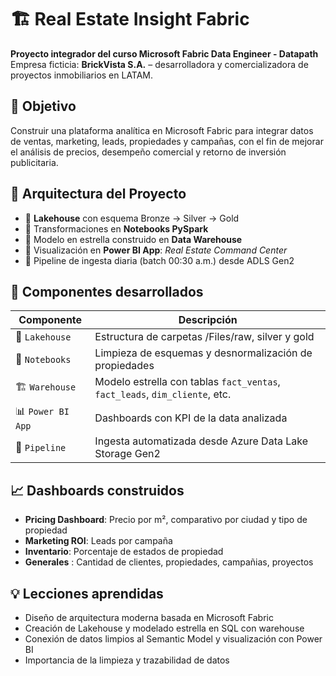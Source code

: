 # 🏗️ Real Estate Insight Fabric

**Proyecto integrador del curso Microsoft Fabric Data Engineer - Datapath**  
Empresa ficticia: **BrickVista S.A.** – desarrolladora y comercializadora de proyectos inmobiliarios en LATAM.

## 🚀 Objetivo

Construir una plataforma analítica en Microsoft Fabric para integrar datos de ventas, marketing, leads, propiedades y campañas, con el fin de mejorar el análisis de precios, desempeño comercial y retorno de inversión publicitaria.

## 🧩 Arquitectura del Proyecto

- 🔹 **Lakehouse** con esquema Bronze → Silver → Gold
- 🔹 Transformaciones en **Notebooks PySpark**
- 🔹 Modelo en estrella construido en **Data Warehouse**
- 🔹 Visualización en **Power BI App**: *Real Estate Command Center*
- 🔹 Pipeline de ingesta diaria (batch 00:30 a.m.) desde ADLS Gen2

## 🧠 Componentes desarrollados

| Componente         | Descripción |
|--------------------|-------------|
| 📁 `Lakehouse`     | Estructura de carpetas /Files/raw, silver y gold |
| 📓 `Notebooks`     | Limpieza de esquemas y desnormalización de propiedades |
| 🏗️ `Warehouse`     | Modelo estrella con tablas `fact_ventas`, `fact_leads`, `dim_cliente`, etc. |
| 📊 `Power BI App`  | Dashboards con KPI de la data analizada |
| 🔁 `Pipeline`      | Ingesta automatizada desde Azure Data Lake Storage Gen2 |

## 📈 Dashboards construidos

- **Pricing Dashboard**: Precio por m², comparativo por ciudad y tipo de propiedad
- **Marketing ROI**: Leads por campaña
- **Inventario**: Porcentaje de estados de propiedad
- **Generales** : Cantidad de clientes, propiedades, campañias, proyectos

## 💡 Lecciones aprendidas

- Diseño de arquitectura moderna basada en Microsoft Fabric
- Creación de Lakehouse y modelado estrella en SQL con warehouse
- Conexión de datos limpios al Semantic Model y visualización con Power BI
- Importancia de la limpieza y trazabilidad de datos


